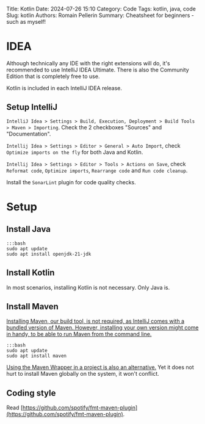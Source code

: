 Title: Kotlin
Date: 2024-07-26 15:10
Category: Code
Tags: kotlin, java, code
Slug: kotlin
Authors: Romain Pellerin
Summary: Cheatsheet for beginners - such as myself!

# IDEA

Although technically any IDE with the right extensions will do, it's recommended to use IntelliJ IDEA Ultimate. There is also the Community Edition that is completely free to use.

Kotlin is included in each IntelliJ IDEA release.

## Setup IntelliJ

`IntelliJ Idea > Settings > Build, Execution, Deployment > Build Tools > Maven > Importing`. Check the 2 checkboxes "Sources" and "Documentation".

`Intellij Idea > Settings > Editor > General > Auto Import`, check `Optimize imports on the fly` for both Java and Kotlin.

`Intellij Idea > Settings > Editor > Tools > Actions on Save`, check `Reformat code`, `Optimize imports`, `Rearrange code` and `Run code cleanup`.

Install the `SonarLint` plugin for code quality checks.

# Setup

## Install Java

    :::bash
    sudo apt update
    sudo apt install openjdk-21-jdk

## Install Kotlin

In most scenarios, installing Kotlin is not necessary. Only Java is.

## Install Maven

[Installing Maven, our build tool, is not required, as IntelliJ comes with a bundled version of Maven. However, installing your own version might come in handy, to be able to run Maven from the command line.](https://stackoverflow.com/questions/66399278/having-maven-plugins-in-intellij-idea-without-maven-installation-in-computer)


    :::bash
    sudo apt update
    sudo apt install maven

[Using the Maven Wrapper in a project is also an alternative.](https://maven.apache.org/wrapper/) Yet it does not hurt to install Maven globally on the system, it won't conflict.

## Coding style

Read [https://github.com/spotify/fmt-maven-plugin](https://github.com/spotify/fmt-maven-plugin).

